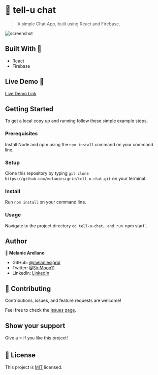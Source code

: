 # 💌 tell-u chat

> A simple Chat App, built using React and Firebase.

![screenshot](./tell-u-screen.gif)

## Built With 🔧

- React
- Firebase

## Live Demo 💬

[Live Demo Link](https://melaniesigrid.github.io/tell-u-chat/)


## Getting Started

To get a local copy up and running follow these simple example steps.

### Prerequisites
Install Node and npm using the `npm install` command on your command line.

### Setup
Clone this repository by typing `git clone https://github.com/melaniesigrid/tell-u-chat.git` on your terminal.

### Install
Run `npm install` on your command line.

### Usage
Navigate to the project directory `cd tell-u-chat, and run `npm start`.


## Author

👤 **Melanie Arellano**

- GitHub: [@melaniesigrid](https://github.com/melaniesigrid)
- Twitter: [@SiriMoon11](https://twitter.com/SiriMoon11)
- LinkedIn: [LinkedIn](https://www.linkedin.com/in/melaniesigrid/)

## 🤝 Contributing

Contributions, issues, and feature requests are welcome!

Feel free to check the [issues page](../../issues/).

## Show your support

Give a ⭐️ if you like this project!

## 📝 License

This project is [MIT](./MIT.md) licensed.
